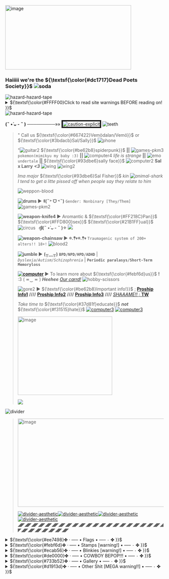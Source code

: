 <img width="400" height="205" alt="image" src="https://github.com/user-attachments/assets/8f7b03b5-bc3e-4480-a789-1d3c4b07afe4" />
 
### **Haiiiii we're the** ${\textsf{\color{#dc1717}Dead Poets Society}}$ <img src="https://i.ibb.co/SDzRJr33/soda.png" alt="soda" border="0">
</h2> 

<img src="https://i.ibb.co/nqMPJB7m/hazard-hazard-tape.gif" alt="hazard-hazard-tape" border="0">
<details>
    <summary>${\textsf{\color{#FFFF00}Click to read site warnings BEFORE reading on! }}$</summary> 
 
 My site(s) are **not** sutiabe for those ***`16 and under`***. <img src="https://i.ibb.co/23zs9P9k/star3.gif" alt="star3" border="0">
 
 They contain mentions/images of ;; ~~*violence*~~ // ~~*`murder`*~~ // ~~*gore*~~ // ~~*`sex`*~~ // ~~*drugs*~~ // ~~*`cannibalism`*~~ // ~~*suicidal*~~ *ideologies* and *serious mental health conditions* <img src="https://i.ibb.co/hRY9WtxW/medical-box.gif" alt="medical-box" border="0">
</details>
<img src="https://i.ibb.co/nqMPJB7m/hazard-hazard-tape.gif" alt="hazard-hazard-tape" border="0">

**(˵ •̀ ᴗ - ˵ )** ─────────»» <img src="https://i.ibb.co/tpTTRVLp/caution-explicit.jpg" alt="caution-explicit" border="4"> <img src="https://i.ibb.co/r2DWkyGJ/teeth.gif" alt="teeth" border="0">
> 
> " Call us ${\textsf{\color{#667422}Vemödalan/Vemö}}$ or ${\textsf{\color{#3bdacb}Sal/Sally}}$ <img src="https://i.ibb.co/SwKWMG80/phone.gif" alt="phone" border="0">
>
>   "<img src="https://i.ibb.co/KpBZZPcy/guitar2.gif" alt="guitar2" border="0"> ${\textsf{\color{#be62b8}spiderpunk}}$ **||** <img src="https://i.ibb.co/3mP8HbWP/games-pkm3.gif" alt="games-pkm3" border="0"> `pokemon(mimikyu my baby :3)` **||** <img src="https://i.ibb.co/DDxX03KG/computer4.gif" alt="computer4" border="0"> *life is strange* **||** <img src="https://i.ibb.co/hFtypvLD/emo.gif" alt="emo" border="0"> `undertale` **||** ${\textsf{\color{#93dbe6}sally face}}$ <img src="https://i.ibb.co/0pmyM3sf/computer2.gif" alt="computer2" border="0"> **Sal x Larry** ***<3*** <img src="https://i.ibb.co/zhF4sXyr/wing.gif" alt="wing" border="0"> <img src="https://i.ibb.co/fYxDgc1T/wing2.gif" alt="wing2" border="0">
>
> *Ima major* ${\textsf{\color{#93dbe6}Sal Fisher}}$ *kin <img src="https://i.ibb.co/60dB6Y9X/animal-shark.gif" alt="animal-shark" border="0"> I tend to get a litte pissed off when people say they relate to him*
> 
> <img src="https://i.ibb.co/39D529VX/weppon-blood.webp" alt="weppon-blood" border="0"> 
>
>   **<img src="https://i.ibb.co/fzKKySnQ/drums.gif" alt="drums" border="0"> ►** **ꉂ(˵˃ ᗜ ˂˵)** `Gender: Nonbinary [They/Them]` <img src="https://i.ibb.co/2YdfQLWt/games-pkm2.gif" alt="games-pkm2" border="0">
> 
> **<img src="https://i.ibb.co/Ps3cVJ8c/weapon-knife4.gif" alt="weapon-knife4" border="0"> ►** Aromantic & ${\textsf{\color{#FF218C}Pan}}$ ${\textsf{\color{#FFD800}sex}}$ ${\textsf{\color{#21B1FF}ual}}$ <img src="https://i.ibb.co/pBKWMCwb/circus.gif" alt="circus" border="0">⠀**ദ്ദി(˵ •̀ ᴗ - ˵ )✧**        ![](https://komarev.com/ghpvc/?username=ClowningAround0&color=000000&style=flat-flat&label=ghost+eyess&abbreviated=true)
> 
> **<img src="https://i.ibb.co/bgfzDJfv/weapon-chainsaw.gif" alt="weapon-chainsaw" border="0"> ►** **𖡼.𖤣𖥧𖡼.𖤣𖥧** `Traumagenic system of 200+ alters!! 18+!` <img src="https://i.ibb.co/hJJdFGRb/blood2.gif" alt="blood2" border="0">
>
> **<img src="https://i.ibb.co/k2grTNRL/jumble.gif" alt="jumble" border="0"> ►** **(╥﹏╥)** **`BPD/NPD/HPD/ADHD`** | *`Dyslexia/Autism/Schizophrenia`* | **`Periodic paralasys/Short-Term Memoryloss`**  
>
> **<a href="https://ibb.co/6Rs7L7bB"><img src="https://i.ibb.co/Fb7LCLJV/computer.gif" alt="computer" border="0"></a>  ►** To learn more about ${\textsf{\color{#febf6d}us}}$ **!** :3  ( ≖‿  ≖ ) ***Heehee*** [*Our carrd!*](https://thesinsofyourfleshmayburnyou.carrd.co/) <img src="https://i.ibb.co/x8q6tM5w/hobby-scissors.gif" alt="hobby-scissors" border="0">
> 
> <img src="https://i.ibb.co/FqJkRJNB/gore2.gif" alt="gore2" border="0"> **►** ${\textsf{\color{#be62b8}Important info!}}$ ; [**Proship Info1**](https://proshipresourcesfnaf.carrd.co/#) **////** [**Proship Info2**](https://rentry.co/shipmeaning) **////** [**Proship Info3**](https://define-proship.carrd.co/) **////**
> [*SHAAAME!!* ; **TW**](https://loki1387.straw.page/antiwallofshame)
>
> *Take time to* ${\textsf{\color{#37d81f}educate}}$ ***not*** ${\textsf{\color{#f31515}hate}}$ <a href="https://ibb.co/cSNrVPN7"><img src="https://i.ibb.co/jPLrsdL1/computer3.gif" alt="computer3" border="0"></a> <a href="https://ibb.co/cSNrVPN7"><img src="https://i.ibb.co/jPLrsdL1/computer3.gif" alt="computer3" border="0"></a>
>
> 
> <img width="300" height="250" alt="image" src="https://github.com/user-attachments/assets/60e3a689-59fc-42c8-98f5-35f698638037" /> 
> <p align="left">
>  <a href="https://spotify-github-profile.kittinanx.com/api/view?uid=31fockiwoiev3nx7s3kkxbw3pj4i&redirect=true">
>    <img src="https://spotify-github-profile.kittinanx.com/api/view?uid=31fockiwoiev3nx7s3kkxbw3pj4i&cover_image=true&theme=spotify-embed&show_offline=false&background_color=000000&interchange=false&profanity=false&mode=dark&bar_color=59b7c9&bar_color_cover=false">
  </a>
</p>

 <img src="https://i.ibb.co/b40Hrfp/divider.gif" alt="divider" border="0">

> 
>
> <img width="888" height="281" alt="image" src="https://github.com/user-attachments/assets/e9b52b96-38d7-4947-bfd4-ca87863a796e" />
>
> <a href="https://ibb.co/ynX7LQ8S"><img src="https://i.ibb.co/BVtF8CgN/divider-aesthetic.gif" alt="divider-aesthetic" border="0"></a><a href="https://ibb.co/ynX7LQ8S"><img src="https://i.ibb.co/BVtF8CgN/divider-aesthetic.gif" alt="divider-aesthetic" border="0"></a><a href="https://ibb.co/ynX7LQ8S"><img src="https://i.ibb.co/BVtF8CgN/divider-aesthetic.gif" alt="divider-aesthetic" border="0"></a><a href="https://ibb.co/ynX7LQ8S"><img src="https://i.ibb.co/BVtF8CgN/divider-aesthetic.gif" alt="divider-aesthetic" border="0"></a>
> **◢◤◢◤◢◤◢◤◢◤◢◤◢◤◢◤◢◤◢◤◢◤◢◤◢◤◢◤◢◤◢◤◢◤◢◤◢◤◢◤◢◤◢◤◢◤◢◤◢◤◢◤◢◤◢◤◢◤**

<div align="left">
<details>
    <summary>${\textsf{\color{#ee7498}✤ ‧ —– • Flags • —– ٠ ✤ }}$</summary> 

<img width="100" height="150" alt="image" src="https://github.com/user-attachments/assets/8799d494-0ded-4342-8ec5-acac415eccb1" />
<img width="95" height="135" alt="image" src="https://github.com/user-attachments/assets/57e2f57a-9532-4dbd-a578-c2dec3a3d13e" /> 
 
<img width="100" height="150" alt="image" src="https://github.com/user-attachments/assets/ce0e22e3-1a73-4444-9ca6-c0a59a7b5fc9" />  
<img width="100" height="150" alt="image" src="https://github.com/user-attachments/assets/743b3151-4ce9-46f9-b77d-b7069534770c" /> 
 
<img width="90" height="150" alt="image" src="https://github.com/user-attachments/assets/a8582c3c-896d-467e-8de1-4386aa538ac3" /> 
<img width="115" height="150" alt="image" src="https://github.com/user-attachments/assets/3c0fbc7c-3a8c-4944-8e6b-9a9f81ae8656" />

<img width="100" height="150" alt="image" src="https://github.com/user-attachments/assets/5f9e5d4d-8e2f-4a58-87ae-d6e8af522799" />
<img width="95" height="150" alt="image" src="https://github.com/user-attachments/assets/8908fe79-ed00-4a7d-8395-66d571443279" />

<img width="100" height="150" alt="image" src="https://github.com/user-attachments/assets/fad440f0-0c39-40bc-b773-2df7f207f2c6" />


**₍₍⚞(˶˃ ꒳ ˂˶)⚟⁾⁾** <sub>**1.** `Fictophilia is an attraction to fictional beings.`<sub> <a href="https://ibb.co/cSNrVPN7"><img src="https://i.ibb.co/jPLrsdL1/computer3.gif" alt="computer3" border="0"></a>

**( ´･ω･)** <sub>**2.** `Anthrozoophilia an attraction to anthropomorphic animals, which falls under the furry spectrum`<sub> <a href="https://ibb.co/FqNg3J23"><img src="https://i.ibb.co/Tqpm2R62/tumblr-0e6b2b268d121728c665ada16db44d68-c3211345-75.webp" alt="tumblr-0e6b2b268d121728c665ada16db44d68-c3211345-75" border="0"></a>

**٩( ^ᗜ^) ´-** <sub>**3.** `Omniphilia refers to having all or many paraphilias`<sub> <a href="https://ibb.co/MQwf5Bh"><img src="https://i.ibb.co/wjG7rcL/tumblr-e68f767694e002975b449eecd385ac52-32d869ef-75.webp" alt="tumblr-e68f767694e002975b449eecd385ac52-32d869ef-75" border="0"></a>

**(๑ ˃̵ᴗ˂ ) ♡** <sub>**4.** `Teratophilia is an attraction to monsters` <a href="https://ibb.co/ns2PZHgL"><img src="https://i.ibb.co/BVDndXzC/tumblr-570a99c8e5bb00972f8fc8555947ec50-c3cf09e0-75.webp" alt="tumblr-570a99c8e5bb00972f8fc8555947ec50-c3cf09e0-75" border="0"></a>

**✾(〜 ☌ω☌)〜✾** <sub>**5.** `Upisexual is an attraction to vampires`<sub> <a href="https://ibb.co/dnw0wjZ"><img src="https://i.ibb.co/FGLbLmp/cross7.gif" alt="cross7" border="0"></a>

**(≧ω≦)/** <sub>**6.** ~~`Cannibal`~~ `Flag for people attracted to` ~~`eating people/partners`~~ <sub> <a href="https://ibb.co/kVpc50W9"><img src="https://i.ibb.co/bjxdQL82/tumblr-6183edbd22a281c63b60f816feaee9a1-643a73f1-75.webp" alt="tumblr-6183edbd22a281c63b60f816feaee9a1-643a73f1-75" border="0"></a>

**(๑'^'๑)︻デ═一** <sub>**7.** `Autonecrophilia is attraction to oneself as a` ~~`dead`~~ `body`<sub> <a href="https://ibb.co/0VJVYQFF"><img src="https://i.ibb.co/vvzvLDQQ/tumblr-0d13c3195e9d46a9e99bf21069cde6e1-3e0b9830-75.webp" alt="tumblr-0d13c3195e9d46a9e99bf21069cde6e1-3e0b9830-75" border="0"></a>

**( ˶°ㅁ°)** <sub>**8.** `Erotophonophilia is an attraction towards` ~~`murder`~~ `and` ~~`violence`~~ <sub> <a href="https://ibb.co/Z1gwJdwp"><img src="https://i.ibb.co/yBkMR0Mc/tumblr-8ad1a7143f169e6800bf6a2a7d8cde16-cc0c28b7-75.webp" alt="tumblr-8ad1a7143f169e6800bf6a2a7d8cde16-cc0c28b7-75" border="0"></a>

**◝(¬_¬")◜** <sub>**9.** `Hybristophilia is attraction to` `criminals` ~~`murderers`~~ <sub> <a href="https://ibb.co/21Y2MRTS"><img src="https://i.ibb.co/9k3X4B7h/tumblr-2315b3a21341194420da384396b66272-7da6b2fc-75.webp" alt="tumblr-2315b3a21341194420da384396b66272-7da6b2fc-75" border="0"></a>
</details>

<div align="left">
<details>
    <summary>${\textsf{\color{#febf6d}✤ ‧ —– • Stamps [warning!] • —– ٠ ✤ }}$</summary> 

 ▰▱▰▱▰▱▰▱▰▱▰▱▰▱▰▱▰▱▰▱▰▱▰▱▰▱▰▱

 <img src="https://i.ibb.co/Kzmkw7vN/68747470733a2f2f696d616765732d7769786d702d6564333061383662386334636138383737373335393463322e7769786d.png" alt="68747470733a2f2f696d616765732d7769786d702d6564333061383662386334636138383737373335393463322e7769786d" border="0">
<img src="https://i.ibb.co/HL0JcbSR/68747470733a2f2f692e6962622e636f2f31364c305270772f36383734373437303733336132663266363936643631363736.png" alt="68747470733a2f2f692e6962622e636f2f31364c305270772f36383734373437303733336132663266363936643631363736" border="0">
 <img src="https://i.ibb.co/QF2X1KMT/games-minecraft.png" alt="games-minecraft" border="0">
 <img src="https://i.ibb.co/MxGqxWGX/games-undertale2.gif" alt="games-undertale2" border="0"> 
 
 **<a href="https://ibb.co/xKLXnbm7"><img src="https://i.ibb.co/vCqVNWsj/dividers.webp" alt="dividers" border="0"></a>**
 
 <img src="https://i.ibb.co/PswxJ3JH/bands-greenday.gif" alt="bands-greenday" border="0"> 
 <img src="https://i.ibb.co/kgW273WF/bands-greenday21.gif" alt="bands-greenday21" border="0"> 
 <img src="https://i.ibb.co/WWCmKXz5/bands-greenday18.gif" alt="bands-greenday18" border="0">
 <img src="https://i.ibb.co/nq8JBVr3/bands-gorillaz3.png" alt="bands-gorillaz3" border="0">

**<a href="https://ibb.co/xKLXnbm7"><img src="https://i.ibb.co/vCqVNWsj/dividers.webp" alt="dividers" border="0"></a>**
 
 <img src="https://i.ibb.co/ZtBTZs9/eyes.gif" alt="eyes" border="0">
 <img src="https://i.ibb.co/5q89rZ9/yaoi3.png" alt="yaoi3" border="0">
 <img src="https://i.ibb.co/spNy0r4D/yaoi7.png" alt="yaoi7" border="0">
 <img src="https://i.ibb.co/cXc36TdS/horror-blood10.png" alt="horror-blood10" border="0">
 <img src="https://i.ibb.co/5XBVSbPJ/webcore18.png" alt="webcore18" border="0">

**<a href="https://ibb.co/xKLXnbm7"><img src="https://i.ibb.co/vCqVNWsj/dividers.webp" alt="dividers" border="0"></a>**
 
 <img src="https://i.ibb.co/4ZkCW1zj/horror-gore.gif" alt="horror-gore" border="0">
  <img src="https://i.ibb.co/qF10Pmh2/horror-knife2.png" alt="horror-knife2" border="0">
   <img src="https://i.ibb.co/2TgGXp9/horror-vampire.png" alt="horror-vampire" border="0">
  <img src="https://i.ibb.co/ZpN1SzLg/darkfic.gif" alt="darkfic" border="0">
 <img src="https://i.ibb.co/0jLRk83R/image.png" alt="image" border="0">


**<a href="https://ibb.co/xKLXnbm7"><img src="https://i.ibb.co/vCqVNWsj/dividers.webp" alt="dividers" border="0"></a>**
 
 <img src="https://i.ibb.co/3mFVx0G9/shaky.gif" alt="shaky" border="0">
 <img src="https://i.ibb.co/DDL5DFx5/yt-danisnotonfire2.gif" alt="yt-danisnotonfire2" border="0">
<img src="https://i.ibb.co/6cHsK4Nj/emo18.png" alt="emo18" border="0">
 <img src="https://i.ibb.co/d0DdrG1S/webcore9.gif" alt="webcore9" border="0"> 

**<a href="https://ibb.co/xKLXnbm7"><img src="https://i.ibb.co/vCqVNWsj/dividers.webp" alt="dividers" border="0"></a>**
 
 <img src="https://i.ibb.co/MyZjDx9y/cults4.png" alt="cults4" border="0">
 <img src="https://i.ibb.co/h1Rh2vGY/swirl.gif" alt="swirl" border="0">
 <img src="https://i.ibb.co/pB2YKGMf/clowns7.png" alt="clowns7" border="0">
 <img src="https://i.ibb.co/TqPrS0HZ/vibe.png" alt="vibe" border="0">

*<a href="https://ibb.co/xKLXnbm7"><img src="https://i.ibb.co/vCqVNWsj/dividers.webp" alt="dividers" border="0"></a>**
 
 <img src="https://i.ibb.co/ZzvxmPWt/whistle.png" alt="whistle" border="0">
 <img src="https://i.ibb.co/B20wsnqG/bands-rickastley.gif" alt="bands-rickastley" border="0">
 <img src="https://i.ibb.co/PZ381XH3/yt-markiplier2.png" alt="yt-markiplier2" border="0">
 <img src="https://i.ibb.co/C575fX1p/yt-markiplier4.png" alt="yt-markiplier4" border="0">
 <img src="https://i.ibb.co/hF6jzHzG/yt-markiplier.gif" alt="yt-markiplier" border="0">
 
▰▱▰▱▰▱▰▱▰▱▰▱▰▱▰▱▰▱▰▱▰▱▰▱▰▱▰▱
</details>

<div align="left">
<details>
    <summary>${\textsf{\color{#ecab56}✤ ‧ —– • Blinkies [warning!] • —– ٠ ✤ }}$</summary> 

 ▰▱▰▱▰▱▰▱▰▱▰▱▰▱▰▱▰▱▰▱▰▱▰▱▰▱▰▱
 
 <img src="https://i.ibb.co/BHhmYt6p/68747470733a2f2f66696c65732e636174626f782e6d6f652f6277677531642e676966.gif" alt="68747470733a2f2f66696c65732e636174626f782e6d6f652f6277677531642e676966" border="0"> 
 <img src="https://i.ibb.co/mVjqYBX8/68747470733a2f2f66696c65732e636174626f782e6d6f652f76376c766c302e676966.gif" alt="68747470733a2f2f66696c65732e636174626f782e6d6f652f76376c766c302e676966" border="0"> 
 <img src="https://i.ibb.co/8LTQQGYB/68747470733a2f2f66696c65732e636174626f782e6d6f652f6a7a306537732e676966.gif" alt="68747470733a2f2f66696c65732e636174626f782e6d6f652f6a7a306537732e676966" border="0">
<img src="https://i.ibb.co/0Vtxyq54/ao3-3.gif" alt="ao3-3" border="0">
<img src="https://i.ibb.co/Kp0gJL23/proship.gif" alt="proship" border="0">
<img src="https://i.ibb.co/RkFKpVd4/proship-sails.gif" alt="proship-sals" border="0">
<img src="https://i.ibb.co/21qs279m/animals-whitneychewston.gif" alt="animals-whitneychewston" border="0">
<img src="https://i.ibb.co/4RPww10R/black.gif" alt="black" border="0">
<img src="https://i.ibb.co/wFY1hWpz/eggplant.gif" alt="eggplant" border="0">

<img src="https://i.ibb.co/JFS6RWw0/divider-skull.webp" alt="divider-skull" border="0"> <img src="https://i.ibb.co/JFS6RWw0/divider-skull.webp" alt="divider-skull" border="0">
 
<img src="https://i.ibb.co/pvGhR2w0/food-coke4.gif" alt="food-coke4" border="0">
<img src="https://i.ibb.co/DjYBrJ9/food-coke3.gif" alt="food-coke3" border="0">
<img src="https://i.ibb.co/8DBbd2JV/food-dietcoke.gif" alt="food-dietcoke" border="0">
<img src="https://i.ibb.co/tPPtQbPH/food-coke2.gif" alt="food-coke2" border="0">
<img src="https://i.ibb.co/twRrxr1D/food-coke.gif" alt="food-coke" border="0">
<img src="https://i.ibb.co/MD91myVV/food-mtndew2.gif" alt="food-mtndew2" border="0">
<img src="https://i.ibb.co/MD91myVV/food-mtndew2.gif" alt="food-mtndew2" border="0">
<img src="https://i.ibb.co/qMnZv612/food-mtndew3.gif" alt="food-mtndew3" border="0">
<img src="https://i.ibb.co/v8DcKWL/food-mtndew.gif" alt="food-mtndew" border="0">
<img src="https://i.ibb.co/v8DcKWL/food-mtndew.gif" alt="food-mtndew" border="0">
<img src="https://i.ibb.co/d031wvQk/food-water.gif" alt="food-water" border="0">
<img src="https://i.ibb.co/nN8xMm7C/food-coffee.gif" alt="food-coffee" border="0">
<img src="https://i.ibb.co/7dqQRDk6/food-coffee2.gif" alt="food-coffee2" border="0">
<img src="https://i.ibb.co/8grXGG12/food-chocolate.gif" alt="food-chocolate" border="0">
<img src="https://i.ibb.co/q3tp7mmf/food-tacobell.gif" alt="food-tacobell" border="0">
<img src="https://i.ibb.co/Fk4kVsvV/food-wafflehouse.gif" alt="food-wafflehouse" border="0">

<img src="https://i.ibb.co/JFS6RWw0/divider-skull.webp" alt="divider-skull" border="0"> <img src="https://i.ibb.co/JFS6RWw0/divider-skull.webp" alt="divider-skull" border="0">
 
<img src="https://i.ibb.co/RpxRcC4t/games-gameover.gif" alt="games-gameover" border="0">
 <img src="https://i.ibb.co/spQbX9mP/games-minecraft4.gif" alt="games-minecraft4" border="0">

<img src="https://i.ibb.co/JFS6RWw0/divider-skull.webp" alt="divider-skull" border="0"> <img src="https://i.ibb.co/JFS6RWw0/divider-skull.webp" alt="divider-skull" border="0">
 
<img src="https://i.ibb.co/8nch4Qzf/games-undertale5.gif" alt="games-undertale5" border="0">
<img src="https://i.ibb.co/8nch4Qzf/games-undertale5.gif" alt="games-undertale5" border="0">
 <img src="https://i.ibb.co/H0x9zXJ/games-undertale6.gif" alt="games-undertale6" border="0">
<img src="https://i.ibb.co/Kxnvn2xn/games-undertale3.gif" alt="games-undertale3" border="0">
<img src="https://i.ibb.co/zLBdx5p/games-undertale2.gif" alt="games-undertale2" border="0">
<img src="https://i.ibb.co/vxm7dr62/games-deltarune.gif" alt="games-deltarune" border="0">
<img src="https://i.ibb.co/23byFdFQ/games-undertale16.gif" alt="games-undertale16" border="0">
<img src="https://i.ibb.co/F4Mwq1Ry/games-undertale4.gif" alt="games-undertale4" border="0">
<img src="https://i.ibb.co/BVgy3fRM/games-undertale12.gif" alt="games-undertale12" border="0">
<img src="https://i.ibb.co/HfBVZkjL/games-undertale13.gif" alt="games-undertale13" border="0">
<img src="https://i.ibb.co/Hf6CbJTH/games-undertale10.gif" alt="games-undertale10" border="0">
<img src="https://i.ibb.co/GQQptSTX/games-undertale11.gif" alt="games-undertale11" border="0">
<img src="https://i.ibb.co/Cp9Z1n6L/games-undertale7.gif" alt="games-undertale7" border="0">
<img src="https://i.ibb.co/Q3QjPVy1/games-undertale8.gif" alt="games-undertale8" border="0">

<img src="https://i.ibb.co/JFS6RWw0/divider-skull.webp" alt="divider-skull" border="0"> <img src="https://i.ibb.co/JFS6RWw0/divider-skull.webp" alt="divider-skull" border="0">
 
<img src="https://i.ibb.co/23RfpFmS/games-fnaf15.gif" alt="games-fnaf15" border="0">
<img src="https://i.ibb.co/Kj855Cxn/games-fnaf5.gif" alt="games-fnaf5" border="0">
<img src="https://i.ibb.co/Z1gPTZGL/games-fnaf2.gif" alt="games-fnaf2" border="0">
<img src="https://i.ibb.co/C50gyMGN/games-fnaf3.gif" alt="games-fnaf3" border="0">
<img src="https://i.ibb.co/QjNhxMmQ/games-fnaf6.png" alt="games-fnaf6" border="0">
<img src="https://i.ibb.co/HfmVwjqb/games-fnaf8.gif" alt="games-fnaf8" border="0">
<img src="https://i.ibb.co/RTvDT7XS/games-fnaf14.gif" alt="games-fnaf14" border="0">
<img src="https://i.ibb.co/RkwwXh8Y/games-fnaf7.gif" alt="games-fnaf7" border="0">

<img src="https://i.ibb.co/JFS6RWw0/divider-skull.webp" alt="divider-skull" border="0"> <img src="https://i.ibb.co/JFS6RWw0/divider-skull.webp" alt="divider-skull" border="0">
 
<img src="https://i.ibb.co/qF2c5XLp/portal.gif" alt="portal" border="0">
<img src="https://i.ibb.co/s9vgR0Fv/games-portal3.gif" alt="games-portal3" border="0">
<img src="https://i.ibb.co/svp4r0Fm/games-portal6.gif" alt="games-portal6" border="0">
<img src="https://i.ibb.co/mVXq2pdk/games-portal5.gif" alt="games-portal5" border="0">
<img src="https://i.ibb.co/KpsXKqmS/games-portal7.gif" alt="games-portal7" border="0">
<img src="https://i.ibb.co/0j6SVFfn/games-portal4.gif" alt="games-portal4" border="0">
<img src="https://i.ibb.co/pvkpvSjm/games-portal8.gif" alt="games-portal8" border="0">
<img src="https://i.ibb.co/d0pW9YKB/games-portal.gif" alt="games-portal" border="0">
<img src="https://i.ibb.co/KTPNZPr/games-portal2.gif" alt="games-portal2" border="0">
<img src="https://i.ibb.co/LDrd32w5/games-portal9.gif" alt="games-portal9" border="0">
<img src="https://i.ibb.co/F4rjTNRH/games-portal12.gif" alt="games-portal12" border="0">
<img src="https://i.ibb.co/679P1GpZ/games-portal11.gif" alt="games-portal11" border="0">

<img src="https://i.ibb.co/JFS6RWw0/divider-skull.webp" alt="divider-skull" border="0"> <img src="https://i.ibb.co/JFS6RWw0/divider-skull.webp" alt="divider-skull" border="0">
 
<img src="https://i.ibb.co/d0Z1BS39/games-pkm2.gif" alt="games-pkm2" border="0">
<img src="https://i.ibb.co/wF2vVZbQ/games-pkmfire.gif" alt="games-pkmfire" border="0">
<img src="https://i.ibb.co/4nFxZQkK/games-pkmground.gif" alt="games-pkmground" border="0">
<img src="https://i.ibb.co/TM1HHGnb/games-pkmfighting.gif" alt="games-pkmfighting" border="0">
<img src="https://i.ibb.co/Mx32MrSd/games-pkmelectric.gif" alt="games-pkmelectric" border="0">
<img src="https://i.ibb.co/7N0ddqDP/games-pkmbug.gif" alt="games-pkmbug" border="0">
<img src="https://i.ibb.co/dsZ4rQxx/games-pkmgrass.gif" alt="games-pkmgrass" border="0">
<img src="https://i.ibb.co/gMcpmT5S/games-pkmice.gif" alt="games-pkmice" border="0">
<img src="https://i.ibb.co/F1tgd6d/games-pkmwater.gif" alt="games-pkmwater" border="0">
<img src="https://i.ibb.co/G4bp6Nnn/games-pkmflying.gif" alt="games-pkmflying" border="0">
<img src="https://i.ibb.co/8LY8fBcQ/games-pkmdragon.gif" alt="games-pkmdragon" border="0">
<img src="https://i.ibb.co/LXZZspCy/games-pkmghost.gif" alt="games-pkmghost" border="0">
 <img src="https://i.ibb.co/x8P0n7DN/games-pkmsteel.gif" alt="games-pkmsteel" border="0">
<img src="https://i.ibb.co/dwcPQJ9s/games-pkmpoison.gif" alt="games-pkmpoison" border="0">
<img src="https://i.ibb.co/chrBzYsb/games-pkmdark.gif" alt="games-pkmdark" border="0">
<img src="https://i.ibb.co/HfkJ6dfk/games-pkmpsychic.gif" alt="games-pkmpsychic" border="0">
<img src="https://i.ibb.co/JWTNBMgR/games-pkmfairy.gif" alt="games-pkmfairy" border="0">

<img src="https://i.ibb.co/JFS6RWw0/divider-skull.webp" alt="divider-skull" border="0"> <img src="https://i.ibb.co/JFS6RWw0/divider-skull.webp" alt="divider-skull" border="0">

<img src="https://i.ibb.co/MxcqnWMB/movies-vhs.gif" alt="movies-vhs" border="0">
<img src="https://i.ibb.co/j9Wm6SYk/movies-slasher.gif" alt="movies-slasher" border="0">
<img src="https://i.ibb.co/DDbXgj68/movies-horror.gif" alt="movies-horror" border="0">
<img src="https://i.ibb.co/JWJx2mPK/movies-scream.gif" alt="movies-scream" border="0">
<img src="https://i.ibb.co/Wv8hRTgJ/movies-spiderman2.gif" alt="movies-spiderman2" border="0">
<img src="https://i.ibb.co/ymgjLfVs/movies-spiderman.gif" alt="movies-spiderman" border="0">
<img src="https://i.ibb.co/3xPg8Cg/movies-meninblack.gif" alt="movies-meninblack" border="0">
<img src="https://i.ibb.co/sJpV3bKn/movies-shrek.gif" alt="movies-shrek" border="0">
<img src="https://i.ibb.co/BHNc13Zb/movies-shrek2.gif" alt="movies-shrek2" border="0">
<img src="https://i.ibb.co/mVy9cTdF/movies-beetlejuice3.gif" alt="movies-beetlejuice3" border="0">
<img src="https://i.ibb.co/FLhfmF1m/movies-beetlejuice2.gif" alt="movies-beetlejuice2" border="0">
<img src="https://i.ibb.co/ZpjVSNT0/movies-beetlejuice.gif" alt="movies-beetlejuice" border="0">
<img src="https://i.ibb.co/TxxcWGtF/movies-monstersinc.gif" alt="movies-monstersinc" border="0">
<img src="https://i.ibb.co/pBGMWQDr/movies-findingnemo5.gif" alt="movies-findingnemo5" border="0">
<img src="https://i.ibb.co/ZRrzJLvP/movies-irobot.gif" alt="movies-irobot" border="0">
<img src="https://i.ibb.co/1G1F93GM/movies-winniethepooh2.gif" alt="movies-winniethepooh2" border="0">
<img src="https://i.ibb.co/yFDwdqby/movies-rockyhorror.gif" alt="movies-rockyhorror" border="0">
 <img src="https://i.ibb.co/vvK8pTgB/shows-adultswim.gif" alt="shows-adultswim" border="0">
 <img src="https://i.ibb.co/qYhNfXK6/shows-scoobydoo6.gif" alt="shows-scoobydoo6" border="0">
<img src="https://i.ibb.co/Dg48Cz0D/shows-smilingfriends7.gif" alt="shows-smilingfriends7" border="0">
<img src="https://i.ibb.co/DPWf2mVn/shows-muppets2.gif" alt="shows-muppets2" border="0">
<img src="https://i.ibb.co/XPnZzRP/shows-sesamestreet.gif" alt="shows-sesamestreet" border="0">
<img src="https://i.ibb.co/tTWgyxwc/shows-invaderzim3.gif" alt="shows-invaderzim3" border="0">
<img src="https://i.ibb.co/LHVT4Ht/shows-bluesclues.gif" alt="shows-bluesclues" border="0">
<img src="https://i.ibb.co/FkB8GQ8r/shows-invaderzim.gif" alt="shows-invaderzim" border="0">

<img src="https://i.ibb.co/JFS6RWw0/divider-skull.webp" alt="divider-skull" border="0"> <img src="https://i.ibb.co/JFS6RWw0/divider-skull.webp" alt="divider-skull" border="0">
 
<img src="https://i.ibb.co/21Q4hhxm/bands-mcr.gif" alt="bands-mcr" border="0">
 <img src="https://i.ibb.co/SDq5YcQC/mcr.gif" alt="mcr" border="0">
<img src="https://i.ibb.co/3mR2xrD4/bands-fob7.gif" alt="bands-fob7" border="0">
<img src="https://i.ibb.co/5XzwTX9F/bands-patd4.gif" alt="bands-patd4" border="0">
<img src="https://i.ibb.co/9kYNdmdQ/bands-fob19.gif" alt="bands-fob19" border="0">
<img src="https://i.ibb.co/jv8DXK4k/bands-greenday2.gif" alt="bands-greenday2" border="0">
<img src="https://i.ibb.co/mrK4p3Z8/bands-nirvana4.gif" alt="bands-nirvana4" border="0">
<img src="https://i.ibb.co/7xWQ06tk/bands-patd.gif" alt="bands-patd" border="0">
<img src="https://i.ibb.co/JwdjZCXf/bands-creaturefeature.gif" alt="bands-creaturefeature" border="0">
<img src="https://i.ibb.co/NgnXpDCC/bands-lmfao.gif" alt="bands-lmfao" border="0">
<img src="https://i.ibb.co/ycGbmnYY/bands-fob6.gif" alt="bands-fob6" border="0">
<img src="https://i.ibb.co/q3JqDDM2/bands-patd3.gif" alt="bands-patd3" border="0">
<img src="https://i.ibb.co/JwJrjBvm/bands-weezer.gif" alt="bands-weezer" border="0">
<img src="https://i.ibb.co/XxqjNT5j/bands-fob4.gif" alt="bands-fob4" border="0">
<img src="https://i.ibb.co/2362zVwk/bands-fob9.gif" alt="bands-fob9" border="0">
<img src="https://i.ibb.co/Pv7Z9WQT/bands-fob10.gif" alt="bands-fob10" border="0">
<img src="https://i.ibb.co/fY0c25jL/bands-avrillavigne4.gif" alt="bands-avrillavigne4" border="0">
<img src="https://i.ibb.co/jk73zVxc/bands-linkinpark.gif" alt="bands-linkinpark" border="0">
<img src="https://i.ibb.co/2Y7Z59sd/bands-patd2.jpg" alt="bands-patd2" border="0">
<img src="https://i.ibb.co/CNmgb2G/bands-greenday.gif" alt="bands-greenday" border="0">

▰▱▰▱▰▱▰▱▰▱▰▱▰▱▰▱▰▱▰▱▰▱▰▱▰▱▰▱
</details>


<div align="left">
<details>
    <summary>${\textsf{\color{#de0000}✤ ‧ —– • COWBOY BEPOP!!! • —– ٠ ✤ }}$</summary> 

▰▱▰▱▰▱▰▱▰▱▰▱▰▱▰▱▰▱▰▱▰▱▰▱▰▱▰▱

<a href="https://ibb.co/NdJrkd4W"><img src="https://i.ibb.co/bMCFyMfN/tumblr-afac0871d72ca9a0d47201c218e4f3e9-ef2881d4-250.webp" alt="tumblr-afac0871d72ca9a0d47201c218e4f3e9-ef2881d4-250" border="0"></a>
<a href="https://ibb.co/tpH2rWCX"><img src="https://i.ibb.co/yFNkjbsS/tumblr-517879944bf7a3c11affc350af112b33-db4a49a2-250.webp" alt="tumblr-517879944bf7a3c11affc350af112b33-db4a49a2-250" border="0"></a>
 <a href="https://ibb.co/rGFLBpRh"><img src="https://i.ibb.co/mCbYnyVK/tumblr-eb52d7e184b4fe39b2acfff2b22e551c-f6adef39-250.webp" alt="tumblr-eb52d7e184b4fe39b2acfff2b22e551c-f6adef39-250" border="0"></a>
<a href="https://ibb.co/LXRMBJnb"><img src="https://i.ibb.co/fzFbZn4B/tumblr-2d3123d7ef1c1b1c166250c997ef7dfb-da575c35-100.webp" alt="tumblr-2d3123d7ef1c1b1c166250c997ef7dfb-da575c35-100" border="0"></a>
<a href="https://ibb.co/DPtQRg61"><img src="https://i.ibb.co/0pcrGVWn/tumblr-fe5012a2c24d58c98d7b39c0411806f7-7d87f3cc-75.webp" alt="tumblr-fe5012a2c24d58c98d7b39c0411806f7-7d87f3cc-75" border="0"></a>

<a href="https://ibb.co/ZpbYMcj8"><img src="https://i.ibb.co/G4rt5C62/tumblr-e243fbc6285c2370030b179c14ddbd48-214b0694-75.jpg" alt="tumblr-e243fbc6285c2370030b179c14ddbd48-214b0694-75" border="0"></a>
<a href="https://ibb.co/ptdvj4w"><img src="https://i.ibb.co/fhHYdrF/tumblr-373a60b8479c3ca0a220801bda815ea9-d4e21e6a-75.jpg" alt="tumblr-373a60b8479c3ca0a220801bda815ea9-d4e21e6a-75" border="0"></a>
<a href="https://ibb.co/HDWcCQ9j"><img src="https://i.ibb.co/BVXhGRY9/tumblr-838d269b5c9a8d888dd919feacef18a4-66126cc9-75.jpg" alt="tumblr-838d269b5c9a8d888dd919feacef18a4-66126cc9-75" border="0"></a>
<a href="https://ibb.co/v6T015CX"><img src="https://i.ibb.co/rRzDkPKd/tumblr-45a81c5c0a9deb78d158528dbb1446db-e486a050-75.jpg" alt="tumblr-45a81c5c0a9deb78d158528dbb1446db-e486a050-75" border="0"></a>
<a href="https://ibb.co/0VmYGJbd"><img src="https://i.ibb.co/fGqrx0wP/tumblr-7cf60e2eac0d479b9d77e6f26e6c87aa-3565bc35-100.png" alt="tumblr-7cf60e2eac0d479b9d77e6f26e6c87aa-3565bc35-100" border="0"></a>
<a href="https://ibb.co/xtdNGSxg"><img src="https://i.ibb.co/8LtH2D1x/tumblr-689e2df6b2b8a482483b3a36854ac2e1-4e5cdd5b-100.png" alt="tumblr-689e2df6b2b8a482483b3a36854ac2e1-4e5cdd5b-100" border="0"></a>
<a href="https://ibb.co/xt5mLgS5"><img src="https://i.ibb.co/0RJB29jJ/tumblr-55d0d3c2e72b833dc7824447c651d43b-16025615-100.png" alt="tumblr-55d0d3c2e72b833dc7824447c651d43b-16025615-100" border="0"></a>
<a href="https://ibb.co/6Rvb1Zt8"><img src="https://i.ibb.co/3yfWMsFv/tumblr-fc094dc507d9c05b206e17e23ff2e167-f0a05329-100.png" alt="tumblr-fc094dc507d9c05b206e17e23ff2e167-f0a05329-100" border="0"></a>
<a href="https://ibb.co/yJyJk8g"><img src="https://i.ibb.co/rJ6JpZ5/tumblr-04cff198b05bbd113e53d5be06611dfa-2d0ac75a-100.webp" alt="tumblr-04cff198b05bbd113e53d5be06611dfa-2d0ac75a-100" border="0"></a>
<a href="https://ibb.co/N6hk9KfF"><img src="https://i.ibb.co/svSDKqcg/tumblr-8a89a33f4ab68334325a377be899e23f-cfa359cd-100.webp" alt="tumblr-8a89a33f4ab68334325a377be899e23f-cfa359cd-100" border="0"></a>
<a href="https://ibb.co/VWzMz1Rc"><img src="https://i.ibb.co/tMvYvGgT/tumblr-9b032f4f2fca21a36277ab1e2034c5b4-d01783e2-100.webp" alt="tumblr-9b032f4f2fca21a36277ab1e2034c5b4-d01783e2-100" border="0"></a>
<a href="https://ibb.co/SX9BTHp2"><img src="https://i.ibb.co/Fbjzvct9/tumblr-19d4422467fb3b1186696f48451e7558-502a8346-100.webp" alt="tumblr-19d4422467fb3b1186696f48451e7558-502a8346-100" border="0"></a>
<a href="https://ibb.co/mrvhSj8p"><img src="https://i.ibb.co/cKb2xBLq/tumblr-b5a227a5346a349f34af78ddef265380-c594df5a-100.webp" alt="tumblr-b5a227a5346a349f34af78ddef265380-c594df5a-100" border="0"></a>
<a href="https://ibb.co/yF98GdNX"><img src="https://i.ibb.co/hF6KhLgy/tumblr-e17628b40bfe47e95fa3f38e887a7c06-9a976111-100.webp" alt="tumblr-e17628b40bfe47e95fa3f38e887a7c06-9a976111-100" border="0"></a>
<a href="https://ibb.co/9m7MmPhc"><img src="https://i.ibb.co/WNLTNC0G/tumblr-e7b23573b753e8d134fc3a9c41f58c6b-91b35f5b-100.webp" alt="tumblr-e7b23573b753e8d134fc3a9c41f58c6b-91b35f5b-100" border="0"></a>
<a href="https://ibb.co/RrgVT3D"><img src="https://i.ibb.co/K453x2r/tumblr-7c928877e95decfe98d76bd374fc3736-35b72afa-100.webp" alt="tumblr-7c928877e95decfe98d76bd374fc3736-35b72afa-100" border="0"></a>
<a href="https://ibb.co/cXYLJ60C"><img src="https://i.ibb.co/YT0Z2cmy/tumblr-682cf46a6b5833ed6adc702f5597094f-33fa3a55-100.webp" alt="tumblr-682cf46a6b5833ed6adc702f5597094f-33fa3a55-100" border="0"></a>
<a href="https://ibb.co/bRFK0fsL"><img src="https://i.ibb.co/G3956hWk/tumblr-74074363712901654e8a211b59d1e50b-14cc854d-100.webp" alt="tumblr-74074363712901654e8a211b59d1e50b-14cc854d-100" border="0"></a>
<a href="https://ibb.co/SDCQctfd"><img src="https://i.ibb.co/My08fcBG/tumblr-f8343f77af875be253466e663d36ae7e-54113b9f-100.webp" alt="tumblr-f8343f77af875be253466e663d36ae7e-54113b9f-100" border="0"></a>
<a href="https://ibb.co/Q3SKrFdm"><img src="https://i.ibb.co/FLZDgbV7/tumblr-a2afea3414c4e96bcd7e65cd75b5a671-b0d44d22-100.webp" alt="tumblr-a2afea3414c4e96bcd7e65cd75b5a671-b0d44d22-100" border="0"></a>
<a href="https://ibb.co/6kwVw3Q"><img src="https://i.ibb.co/qvjXjt6/tumblr-5ca82e7a269a7a019c155bc6108eb696-b88f8ddd-100.jpg" alt="tumblr-5ca82e7a269a7a019c155bc6108eb696-b88f8ddd-100" border="0"></a>
<a href="https://ibb.co/90rcBJ8"><img src="https://i.ibb.co/pTLbNg0/tumblr-f6836f94883a285049cb25803d061b13-816f4743-100.webp" alt="tumblr-f6836f94883a285049cb25803d061b13-816f4743-100" border="0"></a>
<a href="https://ibb.co/1JsPym47"><img src="https://i.ibb.co/JFxG6sSm/tumblr-0c760201f87e7bd5536bdc5c621d7080-bec983ff-100.webp" alt="tumblr-0c760201f87e7bd5536bdc5c621d7080-bec983ff-100" border="0"></a>
<a href="https://ibb.co/m3fKmSk"><img src="https://i.ibb.co/zzqg1Np/tumblr-a5c2777b3f7715cd8b4883d344c9e5fc-b8b289b8-100.webp" alt="tumblr-a5c2777b3f7715cd8b4883d344c9e5fc-b8b289b8-100" border="0"></a>
<a href="https://ibb.co/KxX2gGV8"><img src="https://i.ibb.co/23yvr6cp/tumblr-81ad861af5fd177ca1d9f74037fb52a9-3d0dfab1-100.webp" alt="tumblr-81ad861af5fd177ca1d9f74037fb52a9-3d0dfab1-100" border="0"></a>
<a href="https://ibb.co/jZj3Kp30"><img src="https://i.ibb.co/Z1bcsZc4/tumblr-575053ade0b1db339378c027ae9e7845-fb3b334b-250.webp" alt="tumblr-575053ade0b1db339378c027ae9e7845-fb3b334b-250" border="0"></a>
 
▰▱▰▱▰▱▰▱▰▱▰▱▰▱▰▱▰▱▰▱▰▱▰▱▰▱▰▱
</details>

<div align="left">
<details>
    <summary>${\textsf{\color{#733b52}✤ ‧ —– • Gallery • —– ٠ ✤ }}$</summary> 
 
<img width="199" height="99" alt="image" src="https://github.com/user-attachments/assets/56ebd812-835e-44fe-963b-52e312981a30" />
<img width="666" height="284" alt="image" src="https://github.com/user-attachments/assets/125e6b56-b7d4-4e63-9e99-16caefbab453" />
<img width="327" height="217" alt="image" src="https://github.com/user-attachments/assets/33309311-e3c0-4404-9f01-fbc4809401df" />
<img width="265" height="168" alt="image" src="https://github.com/user-attachments/assets/e49c060a-4df0-4737-9b09-c8200dc76c53" />
<img width="207" height="161" alt="image" src="https://github.com/user-attachments/assets/f6109331-4854-4439-9b64-3827159e1dad" />
<img width="873" height="480" alt="image" src="https://github.com/user-attachments/assets/1ee1e9fa-4512-4506-8e4a-08d992bbf8b0" />
<img width="182" height="132" alt="image" src="https://github.com/user-attachments/assets/59a4162e-4a30-4854-ba0e-4aac5be860f8" />
<img width="537" height="240" alt="image" src="https://github.com/user-attachments/assets/c37f8fec-4dce-4629-a1d8-c9c818fa28ea" />
<img width="369" height="251" alt="image" src="https://github.com/user-attachments/assets/80b5caa8-2904-40b5-8a53-b0c4745d1ceb" />
<img width="339" height="266" alt="image" src="https://github.com/user-attachments/assets/ba04acb8-0337-4ae2-b2eb-1c7a35917e0e" />
<img width="484" height="275" alt="image" src="https://github.com/user-attachments/assets/0504af05-9fcd-4ce5-8093-1fcbd5dee9ac" />
<img width="295" height="180" alt="image" src="https://github.com/user-attachments/assets/7cc0a33c-2461-42b5-a17f-3545a2dc0211" />
<img width="321" height="248" alt="image" src="https://github.com/user-attachments/assets/ebf37bc1-81d7-49ac-a3b8-7ea4a50464db" />
<img width="295" height="198" alt="image" src="https://github.com/user-attachments/assets/6d454a0d-1c6a-4c50-89f6-79e90db73b6d" />
<img width="291" height="190" alt="image" src="https://github.com/user-attachments/assets/a40eebfc-15c8-45c9-a179-0c2925127617" />
<img width="518" height="295" alt="image" src="https://github.com/user-attachments/assets/90917e8f-a7cc-4438-9c9b-48575d2ea1b8" />
<img width="105" height="145" alt="image" src="https://github.com/user-attachments/assets/8d095a81-e465-45db-b7e7-dff2e623033f" />
<img width="209" height="153" alt="image" src="https://github.com/user-attachments/assets/0e5db9e8-131e-44a7-836f-decd5207238e" />
<img width="268" height="169" alt="image" src="https://github.com/user-attachments/assets/35fa9c04-8d0b-4b10-8301-0c9dc1c0baf4" />
<img width="183" height="229" alt="image" src="https://github.com/user-attachments/assets/4ec32536-1554-4a05-b89d-a1c0a9de399a" />
<img width="125" height="140" alt="image" src="https://github.com/user-attachments/assets/be9f5fe5-79e7-4b55-a8d8-2c993b7ab4e7" />
<img width="253" height="165" alt="image" src="https://github.com/user-attachments/assets/12b73e00-76ac-4e6f-9df0-f3dee5ae3de2" />
<img width="263" height="185" alt="image" src="https://github.com/user-attachments/assets/37a6fe59-9308-4be4-b7e1-0ef91fca2f02" />
<img width="254" height="179" alt="image" src="https://github.com/user-attachments/assets/016f298e-df90-4544-af03-5ea96707dee1" />
<img width="175" height="165" alt="image" src="https://github.com/user-attachments/assets/ad265f65-e140-4628-90ed-10fc50cc61f8" />
<img width="564" height="349" alt="image" src="https://github.com/user-attachments/assets/84e76c35-fe9b-4e52-b311-5fccea115d03" />
<img width="256" height="141" alt="image" src="https://github.com/user-attachments/assets/f8cf4d44-225d-4d4b-9e3f-3a5203900e48" />
<img width="163" height="164" alt="image" src="https://github.com/user-attachments/assets/c83f09e5-c6e4-437d-b457-fd021f30f6c1" />
<img width="1215" height="573" alt="image" src="https://github.com/user-attachments/assets/33b12b5c-e86a-4d0d-8add-3cdb3f901d2c" />
<img width="493" height="190" alt="image" src="https://github.com/user-attachments/assets/4856a18f-1048-4dd2-83ac-93b923758cae" />
<img width="412" height="319" alt="image" src="https://github.com/user-attachments/assets/8d977a97-e24a-4dc2-8639-1cc256d6e96e" />
<img width="72" height="125" alt="image" src="https://github.com/user-attachments/assets/d59e2b23-2ff3-4199-bff5-275c09feb4e7" />
</details>

<div align="left">
<details>
    <summary>${\textsf{\color{#d1913d}✤ ‧ —– • Other Shit [MEGA warning!!] • —– ٠ ✤ }}$</summary> 
 
▰▱▰▱▰▱▰▱▰▱▰▱▰▱▰▱▰▱▰▱▰▱▰▱▰▱▰▱

 <img src="https://i.ibb.co/Zpc6fHSr/68747470733a2f2f692e6962622e636f2f30684e4d7666302f7369636b2d626c696e6b792e706e67.png" alt="68747470733a2f2f692e6962622e636f2f30684e4d7666302f7369636b2d626c696e6b792e706e67" border="0">
<img src="https://i.ibb.co/N6xnvRxB/68747470733a2f2f692e6962622e636f2f796b32433164302f424154534849542d756e68696e6765642e706e67.png" alt="68747470733a2f2f692e6962622e636f2f796b32433164302f424154534849542d756e68696e6765642e706e67" border="0">
<img src="https://i.ibb.co/Cs40SYP5/68747470733a2f2f692e6962622e636f2f744d43684d646e2f6d697374616b65732e706e67.png" alt="68747470733a2f2f692e6962622e636f2f744d43684d646e2f6d697374616b65732e706e67" border="0">
<img src="https://i.ibb.co/ccHhrQT5/68747470733a2f2f36342e6d656469612e74756d626c722e636f6d2f30313435346233313937396236373863643036613631.png" alt="68747470733a2f2f36342e6d656469612e74756d626c722e636f6d2f30313435346233313937396236373863643036613631" border="0">
<img src="https://i.ibb.co/zhSz1DYj/68747470733a2f2f36342e6d656469612e74756d626c722e636f6d2f31643466343164376466383464353537313434303562.jpg" alt="68747470733a2f2f36342e6d656469612e74756d626c722e636f6d2f31643466343164376466383464353537313434303562" border="0">
<img src="https://i.ibb.co/5XC4BL5X/68747470733a2f2f36342e6d656469612e74756d626c722e636f6d2f39316134346536633936616333386138643162373365.jpg" alt="68747470733a2f2f36342e6d656469612e74756d626c722e636f6d2f39316134346536633936616333386138643162373365" border="0">
<img src="https://i.ibb.co/HTVCtmmd/68747470733a2f2f36342e6d656469612e74756d626c722e636f6d2f39343434623865383065303462393463366233386665.jpg" alt="68747470733a2f2f36342e6d656469612e74756d626c722e636f6d2f39343434623865383065303462393463366233386665" border="0">
<img src="https://i.ibb.co/fG1kK190/68747470733a2f2f36342e6d656469612e74756d626c722e636f6d2f61643737393563643061333466386564316437346164.jpg" alt="68747470733a2f2f36342e6d656469612e74756d626c722e636f6d2f61643737393563643061333466386564316437346164" border="0">
<img src="https://i.ibb.co/1JXtvq7S/68747470733a2f2f36342e6d656469612e74756d626c722e636f6d2f65626332313031626539323666353862343436353837.jpg" alt="68747470733a2f2f36342e6d656469612e74756d626c722e636f6d2f65626332313031626539323666353862343436353837" border="0">
<img src="https://i.ibb.co/spp4T8QL/68747470733a2f2f36342e6d656469612e74756d626c722e636f6d2f31626639353239363731343538616432346438643531.jpg" alt="68747470733a2f2f36342e6d656469612e74756d626c722e636f6d2f31626639353239363731343538616432346438643531" border="0">
<img src="https://i.ibb.co/qY5W1KL6/prefernot.jpg" alt="prefernot" border="0">
<img src="https://i.ibb.co/ycgtWMyH/goodolddays.jpg" alt="goodolddays" border="0">
<img src="https://i.ibb.co/9Hc1LQhL/afraid.jpg" alt="afraid" border="0">
<img src="https://i.ibb.co/FbhtyvJ7/music.jpg" alt="music" border="0">
<img src="https://i.ibb.co/5hxzKQsd/fictional-Characters.jpg" alt="fictional-Characters" border="0">
<img src="https://i.ibb.co/n8wQj8gZ/sky.jpg" alt="sky" border="0">
<img src="https://i.ibb.co/CKmwNC3J/bands-linkinpark.jpg" alt="bands-linkinpark" border="0">
<img src="https://i.ibb.co/9HPHtdGQ/mee.jpg" alt="mee" border="0">
<img src="https://i.ibb.co/WWJMrRtk/soft.jpg" alt="soft" border="0">
<img src="https://i.ibb.co/ksRMFxjS/sleep.jpg" alt="sleep" border="0">
<img src="https://i.ibb.co/VYp4yKjY/writer.jpg" alt="writer" border="0">
<img src="https://i.ibb.co/0pL3yxTb/aro.jpg" alt="aro" border="0">
<img src="https://i.ibb.co/kVBMWCyr/demon.jpg" alt="demon" border="0">

> <img src="https://i.ibb.co/NdBbSx0T/scene2.gif" alt="scene2" border="0">

<img src="https://i.ibb.co/VWSNbx0S/gore3.png" alt="gore3" border="0">
<img src="https://i.ibb.co/sd0Q6jYF/gore.png" alt="gore" border="0">
<img src="https://i.ibb.co/yncxbwVT/gore2.gif" alt="gore2" border="0">
<img src="https://i.ibb.co/Fb384XPv/meat2.png" alt="meat2" border="0">
<img src="https://i.ibb.co/gZ0BCqFL/meat.png" alt="meat" border="0">
<img src="https://i.ibb.co/r2DWkyGJ/teeth.gif" alt="teeth" border="0">
<img src="https://i.ibb.co/gZ6RyVQP/alien2.gif" alt="alien2" border="0">
<img src="https://i.ibb.co/RF4ZCCV/sign.gif" alt="sign" border="0">
<img src="https://i.ibb.co/5WQyDvJT/Skeleton.gif" alt="Skeleton" border="0">
<img src="https://i.ibb.co/PZ6Kmgmr/creepypasta3.png" alt="creepypasta3" border="0">
<img src="https://i.ibb.co/7dZGz1wS/creepypasta2.png" alt="creepypasta2" border="0">
<img src="https://i.ibb.co/rGbvjRY4/games-ac.gif" alt="games-ac" border="0">
<img src="https://i.ibb.co/hRZ5cH1q/rat.gif" alt="rat" border="0">


> <img src="https://i.ibb.co/NdBbSx0T/scene2.gif" alt="scene2" border="0">


<img src="https://i.ibb.co/ynvwz9H2/blood6.png" alt="blood6" border="0">
<img src="https://i.ibb.co/8DvjzggT/blood7.gif" alt="blood7" border="0">
<img src="https://i.ibb.co/xt3mcztp/blood8.gif" alt="blood8" border="0">
<img src="https://i.ibb.co/Pz60jjgq/blood3.gif" alt="blood3" border="0">
<img src="https://i.ibb.co/RkZn75wZ/blood9.gif" alt="blood9" border="0">
<img src="https://i.ibb.co/99ysKf7V/blood2.gif" alt="blood2" border="0">
<img src="https://i.ibb.co/B5zt8hYQ/blood.gif" alt="blood" border="0">

> <img src="https://i.ibb.co/NdBbSx0T/scene2.gif" alt="scene2" border="0">

<img src="https://i.ibb.co/FbsYRM80/horror-meat8.gif" alt="horror-meat8" border="0">
<img src="https://i.ibb.co/LzwG2pyY/horror-meat4.gif" alt="horror-meat4" border="0">
<img src="https://i.ibb.co/NgmVK666/horror-meat9.gif" alt="horror-meat9" border="0">
<img src="https://i.ibb.co/xS82TVZt/horror-meat6.gif" alt="horror-meat6" border="0">
<img src="https://i.ibb.co/p66cSXGR/horror-meat.gif" alt="horror-meat" border="0">
<img src="https://i.ibb.co/BH18f6Vm/horror-meat5.png" alt="horror-meat5" border="0">
<img src="https://i.ibb.co/5x5SC2rf/horror-meat2.png" alt="horror-meat2" border="0">
<img src="https://i.ibb.co/xKX50n8f/horror-meat3.png" alt="horror-meat3" border="0">
<img src="https://i.ibb.co/MDLVzGzW/horror-meat7.png" alt="horror-meat7" border="0">

▰▱▰▱▰▱▰▱▰▱▰▱▰▱▰▱▰▱▰▱▰▱▰▱▰▱▰▱
</detail>

